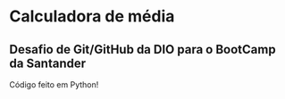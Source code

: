 # Calculadora de média

## Desafio de Git/GitHub da DIO para o BootCamp da Santander

Código feito em Python!
